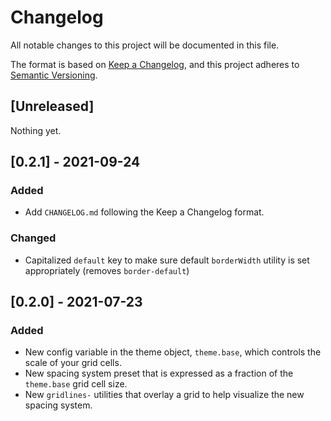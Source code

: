# Changelog
All notable changes to this project will be documented in this file.

The format is based on [Keep a Changelog](https://keepachangelog.com/en/1.0.0/),
and this project adheres to [Semantic Versioning](https://semver.org/spec/v2.0.0.html).

## [Unreleased]

Nothing yet.

## [0.2.1] - 2021-09-24
### Added
- Add `CHANGELOG.md` following the Keep a Changelog format.

### Changed
- Capitalized `default` key to make sure default `borderWidth` utility is set appropriately (removes `border-default`)

## [0.2.0] - 2021-07-23
### Added
- New config variable in the theme object, `theme.base`, which controls the scale of your grid cells.
- New spacing system preset that is expressed as a fraction of the `theme.base` grid cell size.
- New `gridlines-` utilities that overlay a grid to help visualize the new spacing system.